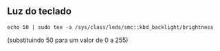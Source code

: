 ## Luz do teclado

```
echo 50 | sudo tee -a /sys/class/leds/smc::kbd_backlight/brightness
```

(substituindo 50 para um valor de 0 a 255)
